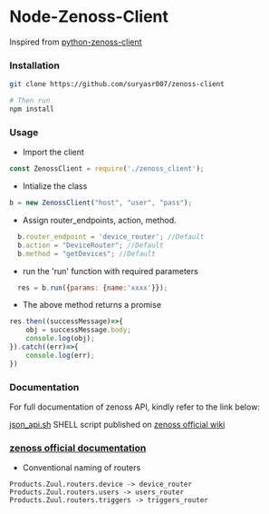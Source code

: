 # Node-Zenoss-Client
 Inspired from [python-zenoss-client](https://github.com/sayanarijit/python-zenoss-client)
### Installation

```bash
git clone https://github.com/suryasr007/zenoss-client

# Then run
npm install
```

### Usage

* Import the client
```js
const ZenossClient = require('./zenoss_client');
```

* Intialize the class
```js
b = new ZenossClient("host", "user", "pass");
```

* Assign router_endpoints, action, method.
```js
  b.router_endpoint = 'device_router'; //Default
  b.action = "DeviceRouter"; //Default
  b.method = "getDevices"; //Default
```
* run the 'run' function with required parameters
```js
  res = b.run({params: {name:'xxxx'}});
```
* The above method returns a promise
```js
res.then((successMessage)=>{
    obj = successMessage.body;
    console.log(obj);
}).catch((err)=>{
    console.log(err);    
})
```

### Documentation

For full documentation of zenoss API, kindly refer to the link below:


[json_api.sh](http://wiki.zenoss.org/Working_with_the_JSON_API#v5_version_of_the_json_api.sh) SHELL script published on [zenoss official wiki](http://wiki.zenoss.org)


### [zenoss official documentation](https://www.zenoss.com/services-support/documentation/zenoss-json-api-0)

* Conventional naming of routers
```
Products.Zuul.routers.device -> device_router
Products.Zuul.routers.users -> users_router
Products.Zuul.routers.triggers -> triggers_router
```